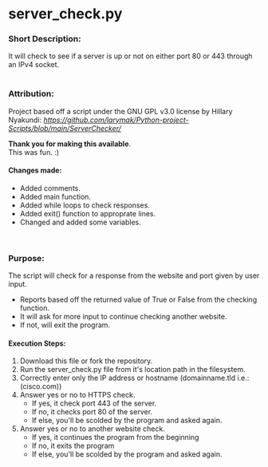 # server_check.py #
### Short Description: ###
It will check to see if a server is up or not on either port 80 or 443 through an IPv4 socket.
<br><br>

### Attribution: ###
Project based off a script under the GNU GPL v3.0 license by Hillary Nyakundi:
*https://github.com/larymak/Python-project-Scripts/blob/main/ServerChecker/*

**Thank you for making this available**.
<br>
This was fun. :)

#### Changes made: ####
- Added comments.
- Added main function.
- Added while loops to check responses.
- Added exit() function to approprate lines.
- Changed and added some variables.
<br>

### Purpose: ###
The script will check for a response from the website and port given by user input.
- Reports based off the returned value of True or False from the checking function. 
- It will ask for more input to continue checking another website. 
- If not, will exit the program.

#### Execution Steps: ####
1. Download this file or fork the repository.
2. Run the server_check.py file from it's location path in the filesystem.
3. Correctly enter only the IP address or hostname (domainname.tld i.e.:(cisco.com))
4. Answer yes or no to HTTPS check.
    - If yes, it check port 443 of the server.
    - If no, it checks port 80 of the server.
    - If else, you'll be scolded by the program and asked again.
5. Answer yes or no to another website check.
    - If yes, it continues the program from the beginning
    - If no, it exits the program
    - If else, you'll be scolded by the program and asked again. 
